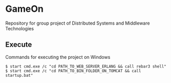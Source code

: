 # GameOn
Repository for group project of Distributed Systems and Middleware Technologies

Execute
-----
Commands for executing the project on Windows

    $ start cmd.exe /c "cd PATH_TO_WEB_SERVER_ERLANG && call rebar3 shell" 
    $ start cmd.exe /c "cd PATH_TO_BIN_FOLDER_ON_TOMCAT && call startup.bat" 
